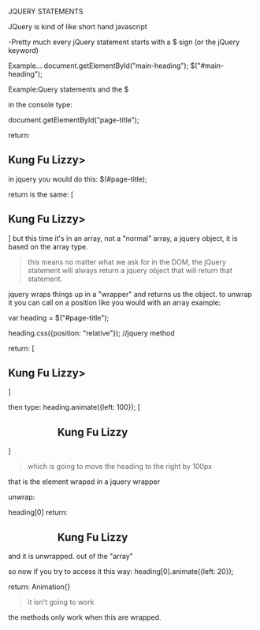 JQUERY STATEMENTS 

JQuery is kind of like short hand javascript

-Pretty much every jQuery statement starts with a $ sign (or the jQuery keyword)

Example...
document.getElementById("main-heading");
$("#main-heading");

Example:Query statements and the $

in the console type:

document.getElementById("page-title");

return: 
   <h2 id="page-title">Kung Fu Lizzy></h2>
   
in jquery you would do this:
   $(#page-title);
   
return is the same: 
[    <h2 id="page-title">Kung Fu Lizzy></h2>]
but this time it's in an array, not a "normal" array, a jquery object, it is based on the array type.

> this means no matter what we ask for in the DOM, the jQuery statement will always return a jquery object that will return that statement. 

jquery wraps things up in a "wrapper" and returns us the object. 
to unwrap it you can call on a position like you would with an array
example: 

var heading = $("#page-title");

heading.css({position: "relative"}); //jquery method

return: [    <h2 id="page-title">Kung Fu Lizzy></h2>]

then type:
heading.animate({left: 100});
[  <h2 id="page-title" style="position: relative; left: 100px;">Kung Fu Lizzy</h2>]

> which is going to move the heading to the right by 100px

that is the element wraped in a jquery wrapper

unwrap:

heading[0]
return: <h2 id="page-title" style="position: relative; left: 100px;">Kung Fu Lizzy</h2>

and it is unwrapped. out of the "array"

so now if you try to access it this way:
heading[0].animate({left: 20});

return: Animation{}

> it isn't going to work 

the methods only work when this are wrapped. 